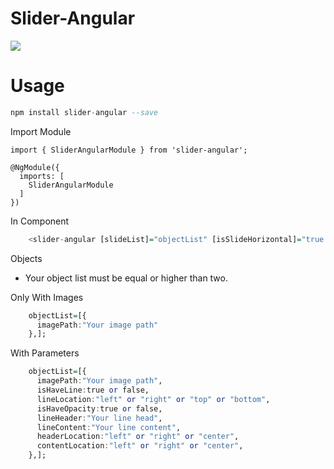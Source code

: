 # Slider-Angular
![](https://media.giphy.com/media/MAWiiAke5YvbWHA5oR/giphy.gif)


# Usage

```hs
npm install slider-angular --save
```

Import Module

```
import { SliderAngularModule } from 'slider-angular';
 
@NgModule({
  imports: [
    SliderAngularModule
  ]
})
```
In Component

```hs
    <slider-angular [slideList]="objectList" [isSlideHorizontal]="true or false" (activeSlide)="activeSlide($event)" (clickedSlide)="clickedSlide($event)"></slider-angular>
```

Objects

- Your object list must be equal or higher than two.

Only With Images

```hs
    objectList=[{
      imagePath:"Your image path"
    },];
```
With Parameters

```hs
    objectList=[{
      imagePath:"Your image path",
      isHaveLine:true or false,
      lineLocation:"left" or "right" or "top" or "bottom",
      isHaveOpacity:true or false,
      lineHeader:"Your line head",
      lineContent:"Your line content",
      headerLocation:"left" or "right" or "center",
      contentLocation:"left" or "right" or "center",
    },];
```